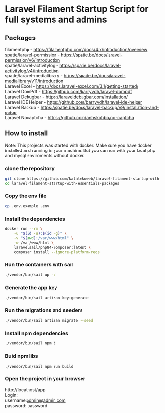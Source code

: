 # Laravel Filament Startup Script for full systems and admins

## Packages
filamentphp - https://filamentphp.com/docs/4.x/introduction/overview  
spatie/laravel-permission - https://spatie.be/docs/laravel-permission/v6/introduction  
spatie/laravel-activitylog - https://spatie.be/docs/laravel-activitylog/v4/introduction  
spatie/laravel-medialibrary - https://spatie.be/docs/laravel-medialibrary/v11/introduction  
Laravel Excel - https://docs.laravel-excel.com/3.1/getting-started/  
Laravel DomPdf - https://github.com/barryvdh/laravel-dompdf  
Laravel Debugbar - https://laraveldebugbar.com/installation/  
Laravel IDE Helper - https://github.com/barryvdh/laravel-ide-helper  
Laravel Backup - https://spatie.be/docs/laravel-backup/v9/installation-and-setup  
Laravel Nocaptcha - https://github.com/anhskohbo/no-captcha  

## How to install

Note: This projects was started with docker. Make sure you have docker installed and running in your machine.
But you can run with your local php and mysql enviroments without docker.

### clone the repository
```bash
git clone https://github.com/katalekoweb/laravel-filament-startup-with-essentials-packages.git
cd laravel-filament-startup-with-essentials-packages
```

### Copy the env file 
```bash
cp .env.example .env
```

### Install the dependencies 
```bash
docker run --rm \
    -u "$(id -u):$(id -g)" \
    -v "$(pwd):/var/www/html" \
    -w /var/www/html \
    laravelsail/php84-composer:latest \
    composer install --ignore-platform-reqs
```

### Run the containers with sail
```bash
./vendor/bin/sail up -d
```

### Generate the app key
```bash
./vendor/bin/sail artisan key:generate
```

### Run the migrations and seeders
```bash
./vendor/bin/sail artisan migrate --seed
```

### Install npm dependencies
```bash
./vendor/bin/sail npm i
```

### Buid npm libs
```bash
./vendor/bin/sail npm run build
```

### Open the project in your browser
http://locathost/app  
Login:   
username:admin@admin.com   
password: password